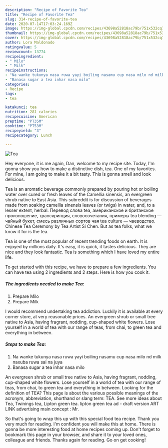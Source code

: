 ```yaml
---
description: "Recipe of Favorite Tea"
title: "Recipe of Favorite Tea"
slug: 314-recipe-of-favorite-tea
date: 2020-07-14T17:03:24.169Z
image: https://img-global.cpcdn.com/recipes/43698a52818ac79b/751x532cq70/tea-recipe-main-photo.jpg
thumbnail: https://img-global.cpcdn.com/recipes/43698a52818ac79b/751x532cq70/tea-recipe-main-photo.jpg
cover: https://img-global.cpcdn.com/recipes/43698a52818ac79b/751x532cq70/tea-recipe-main-photo.jpg
author: Lora Maldonado
ratingvalue: 5
reviewcount: 13774
recipeingredient:
- " Milo"
- " Milk"
recipeinstructions:
- "Na wanke tukunya nasa ruwa yayi boiling nasamu cup nasa milo nd milk naxuba ruwa sai na juya"
- "Banasa sugar a tea inhar nasa milo"
categories:
- Recipe
tags:
- tea

katakunci: tea 
nutrition: 281 calories
recipecuisine: American
preptime: "PT35M"
cooktime: "PT53M"
recipeyield: "3"
recipecategory: Lunch

---
```



![Tea](https://img-global.cpcdn.com/recipes/43698a52818ac79b/751x532cq70/tea-recipe-main-photo.jpg)

Hey everyone, it is me again, Dan, welcome to my recipe site. Today, I'm gonna show you how to make a distinctive dish, tea. One of my favorites. For mine, I am going to make it a bit tasty. This is gonna smell and look delicious.

Tea is an aromatic beverage commonly prepared by pouring hot or boiling water over cured or fresh leaves of the Camellia sinensis, an evergreen shrub native to East Asia. This subreddit is for discussion of beverages made from soaking camellia sinensis leaves (or twigs) in water, and, to a lesser extent, herbal. Перевод слова tea, американское и британское произношение, транскрипция, словосочетания, примеры tea blending — чайный букет, смесь различных сортов чая tea culture — чаеводство. Chinese Tea Ceremony by Tea Artist Si Chen. But as tea folks, what we know it for is the tea.

Tea is one of the most popular of recent trending foods on earth. It is enjoyed by millions daily. It's easy, it is quick, it tastes delicious. They are nice and they look fantastic. Tea is something which I have loved my entire life.


To get started with this recipe, we have to prepare a few ingredients. You can have tea using 2 ingredients and 2 steps. Here is how you cook it.

<!--inarticleads1-->

##### The ingredients needed to make Tea:

1. Prepare  Milo
1. Prepare  Milk


I would recommend undertaking tea addiction. Luckily it is available at every corner store, at very reasonable prices. An evergreen shrub or small tree native to Asia, having fragrant, nodding, cup-shaped white flowers. Lose yourself in a world of tea with our range of teas, from chai, to green tea and everything in between. 

<!--inarticleads2-->

##### Steps to make Tea:

1. Na wanke tukunya nasa ruwa yayi boiling nasamu cup nasa milo nd milk naxuba ruwa sai na juya
1. Banasa sugar a tea inhar nasa milo


An evergreen shrub or small tree native to Asia, having fragrant, nodding, cup-shaped white flowers. Lose yourself in a world of tea with our range of teas, from chai, to green tea and everything in between. Looking for the definition of TEA? This page is about the various possible meanings of the acronym, abbreviation, shorthand or slang term: TEA. See more ideas about Tea, Twinings tea, Lipton green tea. lipton green tea ad - draft version ART LINK advertising main concept : Mr. 

So that's going to wrap this up with this special food tea recipe. Thank you very much for reading. I'm confident you will make this at home. There is gonna be more interesting food at home recipes coming up. Don't forget to bookmark this page in your browser, and share it to your loved ones, colleague and friends. Thanks again for reading. Go on get cooking!
